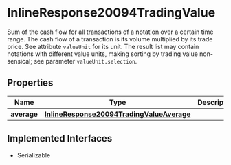 

# InlineResponse20094TradingValue

Sum of the cash flow for all transactions of a notation over a certain time range. The cash flow of a transaction is its volume multiplied by its trade price. See attribute `valueUnit` for its unit.        The result list may contain notations with different value units, making sorting by trading value non-sensical; see parameter `valueUnit.selection`.

## Properties

Name | Type | Description | Notes
------------ | ------------- | ------------- | -------------
**average** | [**InlineResponse20094TradingValueAverage**](InlineResponse20094TradingValueAverage.md) |  |  [optional]


## Implemented Interfaces

* Serializable



